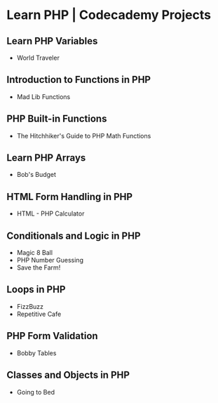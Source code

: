 # Learn PHP | Codecademy Projects

## Learn PHP Variables

- World Traveler

## Introduction to Functions in PHP

- Mad Lib Functions

## PHP Built-in Functions

- The Hitchhiker's Guide to PHP Math Functions

## Learn PHP Arrays

- Bob's Budget

## HTML Form Handling in PHP

- HTML - PHP Calculator

## Conditionals and Logic in PHP

- Magic 8 Ball
- PHP Number Guessing
- Save the Farm!

## Loops in PHP

- FizzBuzz
- Repetitive Cafe

## PHP Form Validation

- Bobby Tables

## Classes and Objects in PHP

- Going to Bed
